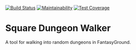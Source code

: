 [![Build Status](https://travis-ci.org/czuger/square-dungeon-walker.svg?branch=master)](https://travis-ci.org/czuger/square-dungeon-walker)
[![Maintainability](https://api.codeclimate.com/v1/badges/bf9ca3f6947f410356cd/maintainability)](https://codeclimate.com/github/czuger/square-dungeon-walker/maintainability)
[![Test Coverage](https://api.codeclimate.com/v1/badges/bf9ca3f6947f410356cd/test_coverage)](https://codeclimate.com/github/czuger/square-dungeon-walker/test_coverage)

# Square Dungeon Walker

A tool for walking into random dungeons in FantasyGround.